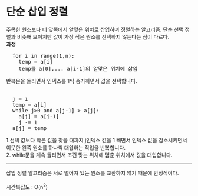 <h1>단순 삽입 정렬</h1>
<p>주목한 원소보다 더 앞쪽에서 알맞은 위치로 삽입하며 정렬하는 알고리즘. 단순 선택 정렬과 비슷해 보이지만 값이 가장 작은 원소를 선택하지 않는다는 점이 다르다.<br><strong>과정</strong><br></p>
<pre>
  for i in range(1,n):
    temp = a[i]
    temp를 a[0],... a[i-1]의 알맞은 위치에 삽입
</pre>
<p>반복문을 돌리면서 인덱스를 1씩 증가하면서 값을 선택합니다.<br><br></p>
<pre>
  j = i
  temp = a[i]
  while j>0 and a[j-1] > a[j]:
    a[j] = a[j-1]
    j -= 1
  a[j] = temp
</pre>
<p>1.선택 값보다 작은 값을 찾을 때까지 j인덱스 값을 1 빼면서 인덱스 값을 감소시키면서  이웃한 왼쪽 원소를 하나씩 대입하는 작업을 반복합니다.<br>2. while문을 계속 돌리면서 조건 맞는 위치에 멈춘 위치에서
값을 대입합니다.</p>

<hr>
<p>삽입 정렬 알고리즘은 서로 떨어져 있는 원소를 교환하지 않기 때문에 안정적이다.<br><br>시간복잡도 : O(n<sup>2</sup>) </p>
